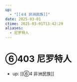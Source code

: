 ```yaml
---
up:
  - "[[⑥4 非洲民族]]"
date: 2025-03-01
ctime: 2025-03-01T13:42:29
aliases:
  - 尼罗特人
---
```


# ⑥403 尼罗特人

- up: [[⑥4 非洲民族]]
